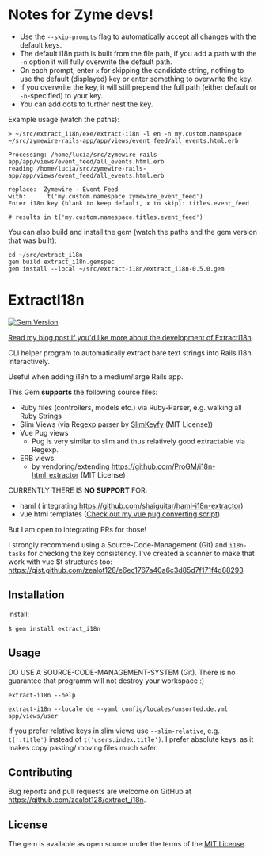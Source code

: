 # Notes for Zyme devs!

- Use the `--skip-prompts` flag to automatically accept all changes with the default keys.
- The default i18n path is built from the file path, if you add a path with the `-n` option it will fully overwrite the default path.
- On each prompt, enter `x` for skipping the candidate string, nothing to use the default (displayed) key or enter something to overwrite the key.
- If you overwrite the key, it will still prepend the full path (either default or `-n`-specified) to your key.
- You can add dots to further nest the key.

Example usage (watch the paths):

```
> ~/src/extract_i18n/exe/extract-i18n -l en -n my.custom.namespace ~/src/zymewire-rails-app/app/views/event_feed/all_events.html.erb

Processing: /home/lucia/src/zymewire-rails-app/app/views/event_feed/all_events.html.erb
reading /home/lucia/src/zymewire-rails-app/app/views/event_feed/all_events.html.erb

replace:  Zymewire - Event Feed
with:      t('my.custom.namespace.zymewire_event_feed')
Enter i18n key (blank to keep default, x to skip): titles.event_feed

# results in t('my.custom.namespace.titles.event_feed')
```

You can also build and install the gem (watch the paths and the gem version that was built):

```
cd ~/src/extract_i18n
gem build extract_i18n.gemspec
gem install --local ~/src/extract-i18n/extract_i18n-0.5.0.gem
```

# ExtractI18n

[![Gem Version](https://badge.fury.io/rb/extract_i18n.svg)](https://badge.fury.io/rb/extract_i18n)

[Read my blog post if you'd like more about the development of ExtractI18n](https://www.stefanwienert.de/blog/2020/07/26/internationalize-medium-rails-app-with-tooling/).

CLI helper program to automatically extract bare text strings into Rails I18n interactively.

Useful when adding i18n to a medium/large Rails app.

This Gem **supports** the following source files:

- Ruby files (controllers, models etc.) via Ruby-Parser, e.g. walking all Ruby Strings
- Slim Views (via Regexp parser by [SlimKeyfy](https://github.com/phrase/slimkeyfy) (MIT License))
- Vue Pug views
  - Pug is very similar to slim and thus relatively good extractable via Regexp.
- ERB views
  - by vendoring/extending https://github.com/ProGM/i18n-html_extractor (MIT License)

CURRENTLY THERE IS **NO SUPPORT** FOR:

- haml ( integrating https://github.com/shaiguitar/haml-i18n-extractor)
- vue html templates ([Check out my vue pug converting script](https://gist.github.com/zealot128/6c41df1d33a810856a557971a04989f6))

But I am open to integrating PRs for those!

I strongly recommend using a Source-Code-Management (Git) and ``i18n-tasks`` for checking the key consistency.
I've created a scanner to make that work with vue $t structures too: https://gist.github.com/zealot128/e6ec1767a40a6c3d85d7f171f4d88293

## Installation

install:

    $ gem install extract_i18n

## Usage

DO USE A SOURCE-CODE-MANAGEMENT-SYSTEM (Git). There is no guarantee that programm will not destroy your workspace :)


```
extract-i18n --help

extract-i18n --locale de --yaml config/locales/unsorted.de.yml app/views/user
```

If you prefer relative keys in slim views use ``--slim-relative``, e.g. ``t('.title')`` instead of ``t('users.index.title')``.
I prefer absolute keys, as it makes copy pasting/ moving files much safer.


## Contributing

Bug reports and pull requests are welcome on GitHub at https://github.com/zealot128/extract_i18n.

## License

The gem is available as open source under the terms of the [MIT License](https://opensource.org/licenses/MIT).
